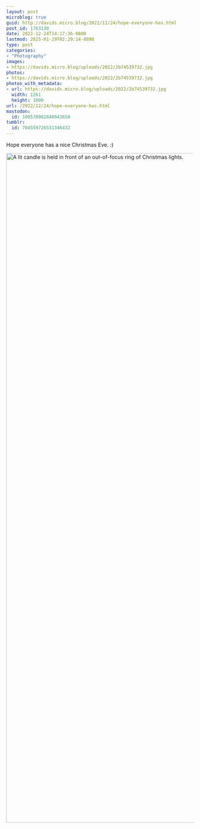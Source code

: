 ```yaml
---
layout: post
microblog: true
guid: http://davids.micro.blog/2022/12/24/hope-everyone-has.html
post_id: 1763130
date: 2022-12-24T14:17:36-0800
lastmod: 2025-01-29T02:29:14-0800
type: post
categories:
- "Photography"
images:
- https://davids.micro.blog/uploads/2022/2b74539732.jpg
photos:
- https://davids.micro.blog/uploads/2022/2b74539732.jpg
photos_with_metadata:
- url: https://davids.micro.blog/uploads/2022/2b74539732.jpg
  width: 1261
  height: 1800
url: /2022/12/24/hope-everyone-has.html
mastodon:
  id: 109570982840943650
tumblr:
  id: 704559726531346432
---
```

Hope everyone has a nice Christmas Eve. :)

<img style="display:block; margin-left:auto; margin-right:auto;" src="https://davids.micro.blog/uploads/2022/2b74539732.jpg" alt="A lit candle is held in front of an out-of-focus ring of Christmas lights." title="CandleRing.jpg" border="0" width="1261" height="1800" />
